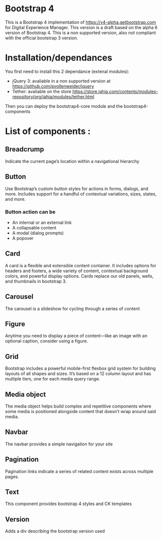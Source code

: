 # Bootstrap 4 
This is a Bootstrap 4 implementation of https://v4-alpha.getbootstrap.com for Digital Experience Manager. This version is a draft based on the alpha 6 version of Bootstrap 4. This is a non supported version, also not compliant with the official bootstrap 3 version.

# Installation/dependances
You first need to install this 2 dependance (extenal modules):
 * jQuery 3: avaliable in a non supported version at https://github.com/pvollenweider/jquery 
 * Tether: avaliable on the store https://store.jahia.com/contents/modules-repository/org/jahia/modules/tether.html

Then you can deploy the bootstrap4-core module and the bootstrap4-components

# List of components : 
## Breadcrump
Indicate the current page’s location within a navigational hierarchy

## Button
Use Bootstrap’s custom button styles for actions in forms, dialogs, and more. Includes support for a handful of contextual variations, sizes, states, and more.
### Button action can be
 * An internal or an external link
 * A collapsable content 
 * A modal (dialog prompts)
 * A popover

## Card
A card is a flexible and extensible content container. It includes options for headers and footers, a wide variety of content, contextual background colors, and powerful display options.
Cards replace our old panels, wells, and thumbnails in bootstrap 3.

## Carousel
The carousel is a slideshow for cycling through a series of content

## Figure
Anytime you need to display a piece of content—like an image with an optional caption, consider using a figure.

## Grid
Bootstrap includes a powerful mobile-first flexbox grid system for building layouts of all shapes and sizes. It’s based on a 12 column layout and has multiple tiers, one for each media query range.

## Media object
The media object helps build complex and repetitive components where some media is positioned alongside content that doesn’t wrap around said media. 

## Navbar
The navbar provides a simple navigation for your site

## Pagination
Pagination links indicate a series of related content exists across multiple pages.

## Text
This component provides bootstrap 4 styles and CK templates

## Version
Adds a div describing the bootstrap version used
